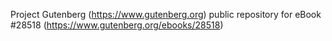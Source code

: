 Project Gutenberg (https://www.gutenberg.org) public repository for eBook #28518 (https://www.gutenberg.org/ebooks/28518)
